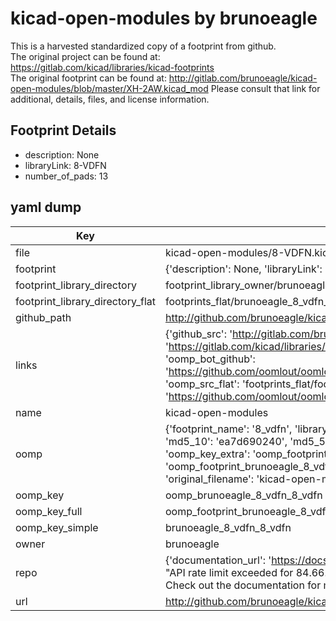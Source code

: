 # kicad-open-modules by brunoeagle  
This is a harvested standardized copy of a footprint from github.  
The original project can be found at:  
https://gitlab.com/kicad/libraries/kicad-footprints  
The original footprint can be found at:
http://gitlab.com/brunoeagle/kicad-open-modules/blob/master/XH-2AW.kicad_mod
Please consult that link for additional, details, files, and license information.  
## Footprint Details
* description: None  
* libraryLink: 8-VDFN  
* number_of_pads: 13  
## yaml dump  
| Key | Value |  
| --- | --- |  
| file | kicad-open-modules/8-VDFN.kicad_mod |  
| footprint | {'description': None, 'libraryLink': '8-VDFN', 'number_of_pads': 13} |  
| footprint_library_directory | footprint_library_owner/brunoeagle_kicad-open-modules |  
| footprint_library_directory_flat | footprints_flat/brunoeagle_8_vdfn_8_vdfn/working |  
| github_path | http://github.com/brunoeagle/kicad-open-modules/blob/master/8-VDFN.kicad_mod |  
| links | {'github_src': 'http://gitlab.com/brunoeagle/kicad-open-modules/blob/master/XH-2AW.kicad_mod', 'github_src_repo': 'https://gitlab.com/kicad/libraries/kicad-footprints', 'oomp_bot': 'footprints/brunoeagle_8_vdfn_8_vdfn/working', 'oomp_bot_github': 'https://github.com/oomlout/oomlout_oomp_footprint_bot/tree/main/footprints/brunoeagle_8_vdfn_8_vdfn/working', 'oomp_src_flat': 'footprints_flat/footprints_flat/brunoeagle_8_vdfn_8_vdfn/working', 'oomp_src_flat_github': 'https://github.com/oomlout/oomlout_oomp_footprint_src/tree/main/footprints_flat/brunoeagle_8_vdfn_8_vdfn/working'} |  
| name | kicad-open-modules |  
| oomp | {'footprint_name': '8_vdfn', 'library_name': '8_vdfn_kicad_mod', 'md5': 'ea7d6902403ae26c607fe922cb725a6f', 'md5_10': 'ea7d690240', 'md5_5': 'ea7d6', 'md5_6': 'ea7d69', 'oomp_key': 'oomp_brunoeagle_8_vdfn_8_vdfn', 'oomp_key_extra': 'oomp_footprint_brunoeagle_8_vdfn_8_vdfn', 'oomp_key_full': 'oomp_footprint_brunoeagle_8_vdfn_8_vdfn_ea7d69', 'oomp_key_simple': 'brunoeagle_8_vdfn_8_vdfn', 'original_filename': 'kicad-open-modules/8-VDFN.kicad_mod', 'owner_name': 'brunoeagle'} |  
| oomp_key | oomp_brunoeagle_8_vdfn_8_vdfn |  
| oomp_key_full | oomp_footprint_brunoeagle_8_vdfn_8_vdfn |  
| oomp_key_simple | brunoeagle_8_vdfn_8_vdfn |  
| owner | brunoeagle |  
| repo | {'documentation_url': 'https://docs.github.com/rest/overview/resources-in-the-rest-api#rate-limiting', 'message': "API rate limit exceeded for 84.66.173.59. (But here's the good news: Authenticated requests get a higher rate limit. Check out the documentation for more details.)"} |  
| url | http://github.com/brunoeagle/kicad-open-modules |  

